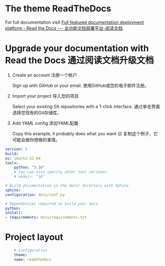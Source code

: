 # The theme ReadTheDocs

For full documentation visit [Full featured documentation deployment platform - Read the Docs --- 全功能文档部署平台-阅读文档](https://about.readthedocs.com/?ref=readthedocs.org).

# Upgrade your documentation with Read the Docs 通过阅读文档升级文档

1. Create an account   注册一个帐户
   
    Sign up with GitHub or your email.
    使用GitHub或您的电子邮件注册。

2. Import your project   导入您的项目
   
    Select your existing Git repositories with a 1-click interface.
    通过单击界面选择您现有的Git存储库。

3. Add YAML config   添加YAML配置
   
    Copy this example, it probably does what you want 😉
    复制这个例子，它可能会做你想做的事情。

``` yml
version: 2
build:
os: ubuntu-22.04
tools:
    python: "3.10"
    # You can also specify other tool versions:
    # nodejs: "16"

# Build documentation in the docs/ directory with Sphinx
sphinx:
configuration: docs/conf.py

# Dependencies required to build your docs
python:
install:
- requirements: docs/requirements.txt
```

# Project layout

``` yml
    # Configuration
    theme:
    name: readthedocs
```
